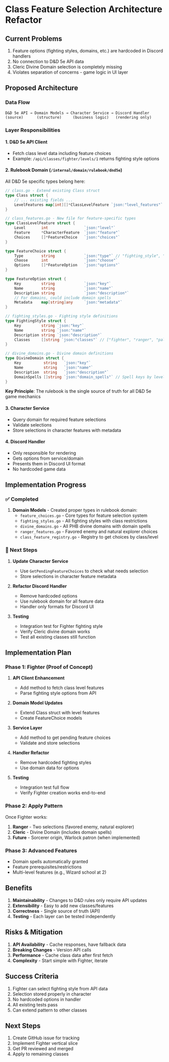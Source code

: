 # Class Feature Selection Architecture Refactor

## Current Problems
1. Feature options (fighting styles, domains, etc.) are hardcoded in Discord handlers
2. No connection to D&D 5e API data
3. Cleric Divine Domain selection is completely missing
4. Violates separation of concerns - game logic in UI layer

## Proposed Architecture

### Data Flow
```
D&D 5e API → Domain Models → Character Service → Discord Handler
(source)      (structure)     (business logic)   (rendering only)
```

### Layer Responsibilities

#### 1. D&D 5e API Client
- Fetch class level data including feature choices
- Example: `/api/classes/fighter/levels/1` returns fighting style options

#### 2. Rulebook Domain (`/internal/domain/rulebook/dnd5e`)
All D&D 5e specific types belong here:

```go
// class.go - Extend existing Class struct
type Class struct {
    // ... existing fields ...
    LevelFeatures map[int][]*ClassLevelFeature `json:"level_features"`
}

// class_features.go - New file for feature-specific types
type ClassLevelFeature struct {
    Level       int                `json:"level"`
    Feature     *CharacterFeature  `json:"feature"`
    Choices     []*FeatureChoice   `json:"choices"`
}

type FeatureChoice struct {
    Type        string             `json:"type"` // "fighting_style", "divine_domain", etc.
    Choose      int                `json:"choose"`
    Options     []*FeatureOption   `json:"options"`
}

type FeatureOption struct {
    Key         string             `json:"key"`
    Name        string             `json:"name"`
    Description string             `json:"description"`
    // For domains, could include domain spells
    Metadata    map[string]any     `json:"metadata"`
}

// fighting_styles.go - Fighting style definitions
type FightingStyle struct {
    Key         string `json:"key"`
    Name        string `json:"name"`
    Description string `json:"description"`
    Classes     []string `json:"classes"` // ["fighter", "ranger", "paladin"]
}

// divine_domains.go - Divine domain definitions  
type DivineDomain struct {
    Key          string   `json:"key"`
    Name         string   `json:"name"`
    Description  string   `json:"description"`
    DomainSpells []string `json:"domain_spells"` // Spell keys by level
}
```

**Key Principle**: The rulebook is the single source of truth for all D&D 5e game mechanics

#### 3. Character Service
- Query domain for required feature selections
- Validate selections
- Store selections in character features with metadata

#### 4. Discord Handler
- Only responsible for rendering
- Gets options from service/domain
- Presents them in Discord UI format
- No hardcoded game data

## Implementation Progress

### ✅ Completed
1. **Domain Models** - Created proper types in rulebook domain:
   - `feature_choices.go` - Core types for feature selection system
   - `fighting_styles.go` - All fighting styles with class restrictions
   - `divine_domains.go` - All PHB divine domains with domain spells
   - `ranger_features.go` - Favored enemy and natural explorer choices
   - `class_feature_registry.go` - Registry to get choices by class/level

### 🚧 Next Steps
1. **Update Character Service**
   - Use `GetPendingFeatureChoices` to check what needs selection
   - Store selections in character feature metadata
   
2. **Refactor Discord Handler**
   - Remove hardcoded options
   - Use rulebook domain for all feature data
   - Handler only formats for Discord UI

3. **Testing**
   - Integration test for Fighter fighting style
   - Verify Cleric divine domain works
   - Test all existing classes still function

## Implementation Plan

### Phase 1: Fighter (Proof of Concept)
1. **API Client Enhancement**
   - Add method to fetch class level features
   - Parse fighting style options from API

2. **Domain Model Updates**
   - Extend Class struct with level features
   - Create FeatureChoice models

3. **Service Layer**
   - Add method to get pending feature choices
   - Validate and store selections

4. **Handler Refactor**
   - Remove hardcoded fighting styles
   - Use domain data for options

5. **Testing**
   - Integration test full flow
   - Verify Fighter creation works end-to-end

### Phase 2: Apply Pattern
Once Fighter works:
1. **Ranger** - Two selections (favored enemy, natural explorer)
2. **Cleric** - Divine Domain (includes domain spells)
3. **Future** - Sorcerer origin, Warlock patron (when implemented)

### Phase 3: Advanced Features
- Domain spells automatically granted
- Feature prerequisites/restrictions
- Multi-level features (e.g., Wizard school at 2)

## Benefits
1. **Maintainability** - Changes to D&D rules only require API updates
2. **Extensibility** - Easy to add new classes/features
3. **Correctness** - Single source of truth (API)
4. **Testing** - Each layer can be tested independently

## Risks & Mitigation
1. **API Availability** - Cache responses, have fallback data
2. **Breaking Changes** - Version API calls
3. **Performance** - Cache class data after first fetch
4. **Complexity** - Start simple with Fighter, iterate

## Success Criteria
1. Fighter can select fighting style from API data
2. Selection stored properly in character
3. No hardcoded options in handler
4. All existing tests pass
5. Can extend pattern to other classes

## Next Steps
1. Create GitHub issue for tracking
2. Implement Fighter vertical slice
3. Get PR reviewed and merged
4. Apply to remaining classes